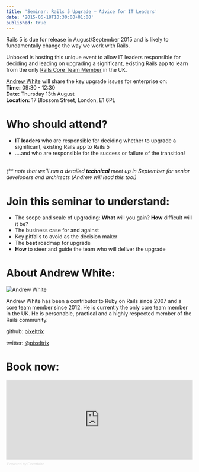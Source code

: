 ```yaml
---
title: 'Seminar: Rails 5 Upgrade – Advice for IT Leaders'
date: '2015-06-18T10:30:00+01:00'
published: true
---
```


<p>Rails 5 is due for release in August/September 2015 and is likely to fundamentally change the way we work with Rails.<br/></p>

<p>Unboxed is hosting this unique event to allow IT leaders responsible for deciding and leading on upgrading a significant, existing Rails app to learn from the only <a href="http://rubyonrails.org/core/">Rails Core Team Member</a> in the UK.<br/></p>

<p><a href="../team#andrew-white">Andrew White</a> will share the key upgrade issues for enterprise on:<br/>
<b>Time:</b>  09:30 - 12:30<br/>
<b>Date:</b> Thursday 13th August<br/>
<b>Location:</b> 17 Blossom Street, London, E1 6PL<br/></p>

<h1>Who should attend?</h1>

- <b>IT leaders</b> who are responsible for deciding whether to upgrade a significant, existing Rails app to Rails 5<br/>
- ….and who are responsible for the success or failure of the transition!<br/>
<br/>
<i>(** note that we’ll run a detailed <b>technical</b> meet up in September for senior developers and architects (Andrew will lead this too!)</i><br/>

<h1>Join this seminar to understand:</h1>

-  The scope and scale of upgrading: <b>What</b> will you gain? <b>How</b> difficult will it be?<br/>
-  The business case for and against<br/>
-  Key pitfalls to avoid as the decision maker<br/>
-  The <b>best</b> roadmap for upgrade<br/>
-  <b>How</b> to steer and guide the team who will deliver the upgrade<br/>

<h1>About Andrew White:</h1>

![Andrew White](https://s3-eu-west-1.amazonaws.com/unboxed-web-image-uploader/66b975dd2c0e32b0a8881a04f0f2e389.PNG)

<p>Andrew White has been a contributor to Ruby on Rails since 2007 and a core team member since 2012. He is currently the only core team member in the UK. He is personable, practical and a highly respected member of the Rails community. <br/></p>

<p>github: <a href="https://github.com/pixeltrix">pixeltrix</a><br/></p>

<p>twitter: <a href="https://twitter.com/pixeltrix">@pixeltrix</a><br/></p>

<h1>Book now:</h1>

<div><iframe  src="https://eventbrite.co.uk/tickets-external?eid=17428209243&amp;ref=etckt" frameborder="0" height="214" width="100%" vspace="0" hspace="0" marginheight="5" marginwidth="5" scrolling="auto" allowtransparency="true"></iframe><div style="font-family:Helvetica, Arial; font-size:10px; padding:5px 0 5px; margin:2px; width:100%; text-align:left;" ><a class="powered-by-eb" style="color: #dddddd; text-decoration: none;" target="_blank" href="http://www.eventbrite.co.uk/r/etckt">Powered by Eventbrite</a></div></div>

